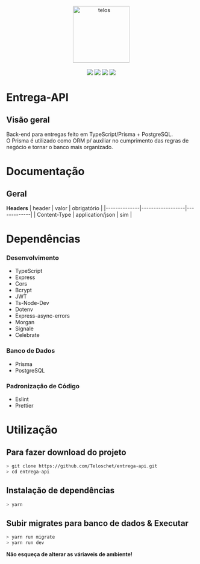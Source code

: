 <p align="center">
<img align="center" src="https://i.imgur.com/D6N2baN.png" width="150" height="150" alt="telos"><br><br>
<img src="https://travis-ci.org/laravel/framework.svg">
<img src="https://img.shields.io/packagist/dt/Teloschet/telos">
<img src="https://img.shields.io/packagist/v/Teloschet/telos">
<img src="https://img.shields.io/packagist/l/Teloschet/telos">
</p>

# Entrega-API
## Visão geral

Back-end para entregas feito em TypeScript/Prisma + PostgreSQL.
<br>
O Prisma é utilizado como ORM p/ auxiliar no cumprimento das regras de negócio e tornar o banco mais organizado.

# Documentação
## Geral
**Headers**
| header       | valor            | obrigatório |
|--------------|------------------|-------------|
| Content-Type | application/json | sim         |

# Dependências
### Desenvolvimento
* TypeScript
* Express
* Cors
* Bcrypt
* JWT
* Ts-Node-Dev
* Dotenv
* Express-async-errors
* Morgan
* Signale
* Celebrate

### Banco de Dados
* Prisma
* PostgreSQL

### Padronização de Código
* Eslint
* Prettier

# Utilização
## Para fazer download do projeto
~~~bash
> git clone https://github.com/Teloschet/entrega-api.git
> cd entrega-api
~~~

## Instalação de dependências
~~~bash
> yarn
~~~

## Subir migrates para banco de dados & Executar
~~~bash
> yarn run migrate
> yarn run dev
~~~

**Não esqueça de alterar as váriaveis de ambiente!**